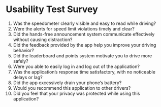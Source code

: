 # Usability Test Survey

1. Was the speedometer clearly visible and easy to read while driving?
2. Were the alerts for speed limit violations timely and clear?
3. Did the hands-free announcement system communicate effectively without causing distraction?
4. Did the feedback provided by the app help you improve your driving behavior?
5. Did the leaderboard and points system motivate you to drive more safely?
6. Were you able to easily log in and log out of the application?
7. Was the application’s response time satisfactory, with no noticeable delays or lag?
8. Did the app excessively drain your phone’s battery?
9. Would you recommend this application to other drivers?
10. Did you feel that your privacy was protected while using this application?

